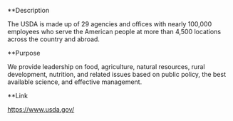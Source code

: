 **Description

The USDA is made up of 29 agencies and offices with nearly 100,000 employees who serve the American people at more than 4,500 locations across the country and abroad.

**Purpose

We provide leadership on food, agriculture, natural resources, rural development, nutrition, and related issues based on public policy, the best available science, and effective management.

**Link

https://www.usda.gov/